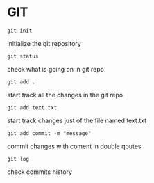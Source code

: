 # GIT

```
git init
```
initialize the git repository

```
git status
```
check what is going on in git repo

```
git add .
```
start track all the changes in the git repo

```
git add text.txt
```
start track changes just of the file named text.txt

```
git add commit -m "message"
```
commit changes with coment in double qoutes

```
git log
```
check commits history








